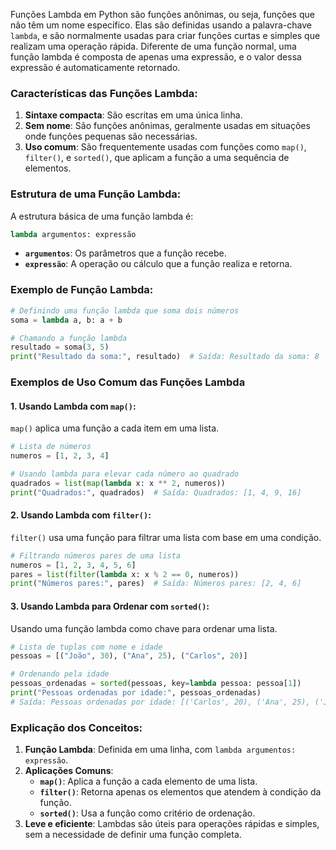 Funções Lambda em Python são funções anônimas, ou seja, funções que não têm um nome específico. Elas são definidas usando a palavra-chave `lambda`, e são normalmente usadas para criar funções curtas e simples que realizam uma operação rápida. Diferente de uma função normal, uma função lambda é composta de apenas uma expressão, e o valor dessa expressão é automaticamente retornado.

### Características das Funções Lambda:
1. **Sintaxe compacta**: São escritas em uma única linha.
2. **Sem nome**: São funções anônimas, geralmente usadas em situações onde funções pequenas são necessárias.
3. **Uso comum**: São frequentemente usadas com funções como `map()`, `filter()`, e `sorted()`, que aplicam a função a uma sequência de elementos.

### Estrutura de uma Função Lambda:
A estrutura básica de uma função lambda é:
```python
lambda argumentos: expressão
```
- **`argumentos`**: Os parâmetros que a função recebe.
- **`expressão`**: A operação ou cálculo que a função realiza e retorna.

### Exemplo de Função Lambda:

```python
# Definindo uma função lambda que soma dois números
soma = lambda a, b: a + b

# Chamando a função lambda
resultado = soma(3, 5)
print("Resultado da soma:", resultado)  # Saída: Resultado da soma: 8
```

### Exemplos de Uso Comum das Funções Lambda

#### 1. Usando Lambda com `map()`:
`map()` aplica uma função a cada item em uma lista.

```python
# Lista de números
numeros = [1, 2, 3, 4]

# Usando lambda para elevar cada número ao quadrado
quadrados = list(map(lambda x: x ** 2, numeros))
print("Quadrados:", quadrados)  # Saída: Quadrados: [1, 4, 9, 16]
```

#### 2. Usando Lambda com `filter()`:
`filter()` usa uma função para filtrar uma lista com base em uma condição.

```python
# Filtrando números pares de uma lista
numeros = [1, 2, 3, 4, 5, 6]
pares = list(filter(lambda x: x % 2 == 0, numeros))
print("Números pares:", pares)  # Saída: Números pares: [2, 4, 6]
```

#### 3. Usando Lambda para Ordenar com `sorted()`:
Usando uma função lambda como chave para ordenar uma lista.

```python
# Lista de tuplas com nome e idade
pessoas = [("João", 30), ("Ana", 25), ("Carlos", 20)]

# Ordenando pela idade
pessoas_ordenadas = sorted(pessoas, key=lambda pessoa: pessoa[1])
print("Pessoas ordenadas por idade:", pessoas_ordenadas)
# Saída: Pessoas ordenadas por idade: [('Carlos', 20), ('Ana', 25), ('João', 30)]
```

### Explicação dos Conceitos:
1. **Função Lambda**: Definida em uma linha, com `lambda argumentos: expressão`.
2. **Aplicações Comuns**:
   - **`map()`**: Aplica a função a cada elemento de uma lista.
   - **`filter()`**: Retorna apenas os elementos que atendem à condição da função.
   - **`sorted()`**: Usa a função como critério de ordenação.
3. **Leve e eficiente**: Lambdas são úteis para operações rápidas e simples, sem a necessidade de definir uma função completa.
